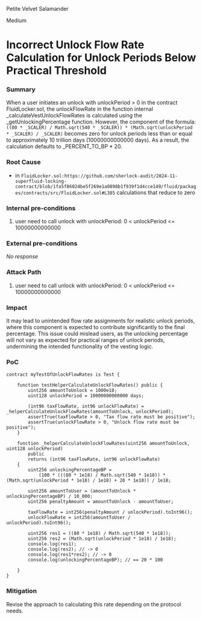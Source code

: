 Petite Velvet Salamander

Medium

# Incorrect Unlock Flow Rate Calculation for Unlock Periods Below Practical Threshold

### Summary

When a user initiates an unlock with unlockPeriod > 0 in the contract FluidLocker.sol, the unlockFlowRate in the function internal _calculateVestUnlockFlowRates is calculated using the _getUnlockingPercentage function. However, the component of the formula: ```((80 * _SCALER) / Math.sqrt(540 * _SCALER)) * (Math.sqrt(unlockPeriod * _SCALER) / _SCALER)``` becomes zero for unlock periods less than or equal to approximately 10 trillion days (10000000000000 days). As a result, the calculation defaults to _PERCENT_TO_BP * 20.

### Root Cause

- in `FluidLocker.sol:https://github.com/sherlock-audit/2024-11-superfluid-locking-contract/blob/1fa5f86024be5f269e1a0898b1f939f1d4cce149/fluid/packages/contracts/src/FluidLocker.sol#L385` calculations that reduce to zero

### Internal pre-conditions

1. user need to call unlock with unlockPeriod: 0 < unlockPeriod <= 10000000000000 

### External pre-conditions

_No response_

### Attack Path

1. user need to call unlock with unlockPeriod: 0 < unlockPeriod <= 10000000000000 

### Impact

It may lead to unintended flow rate assignments for realistic unlock periods, where this component is expected to contribute significantly to the final percentage. This issue could mislead users, as the unlocking percentage will not vary as expected for practical ranges of unlock periods, undermining the intended functionality of the vesting logic.

### PoC
```solidity
contract myTestOfUnlockFlowRates is Test { 
    
    function testHelperCalculateUnlockFlowRates() public {
        uint256 amountToUnlock = 1000e18; 
        uint128 unlockPeriod = 10000000000000 days;
        
        (int96 taxFlowRate, int96 unlockFlowRate) = _helperCalculateUnlockFlowRates(amountToUnlock, unlockPeriod);
        assertTrue(taxFlowRate > 0, "Tax flow rate must be positive");
        assertTrue(unlockFlowRate > 0, "Unlock flow rate must be positive");
    }

    function _helperCalculateUnlockFlowRates(uint256 amountToUnlock, uint128 unlockPeriod)
        public
        returns (int96 taxFlowRate, int96 unlockFlowRate)
    {
        uint256 unlockingPercentageBP =
            (100 * (((80 * 1e18) / Math.sqrt(540 * 1e18)) * (Math.sqrt(unlockPeriod * 1e18) / 1e18) + 20 * 1e18)) / 1e18;

        uint256 amountToUser = (amountToUnlock * unlockingPercentageBP) / 10_000;
        uint256 penaltyAmount = amountToUnlock - amountToUser;

        taxFlowRate = int256(penaltyAmount / unlockPeriod).toInt96();
        unlockFlowRate = int256(amountToUser / unlockPeriod).toInt96();

        uint256 res1 = ((80 * 1e18) / Math.sqrt(540 * 1e18)); 
        uint256 res2 = (Math.sqrt(unlockPeriod * 1e18) / 1e18);
        console.log(res1);
        console.log(res2); // -> 0
        console.log(res1*res2); // -> 0
        console.log(unlockingPercentageBP); // == 20 * 100

    }
}
```

### Mitigation

Revise the approach to calculating this rate depending on the protocol needs.